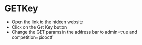 # GETKey

* Open the link to the hidden website
* Click on the Get Key button
* Change the GET params in the address bar to admin=true and competition=picoctf

